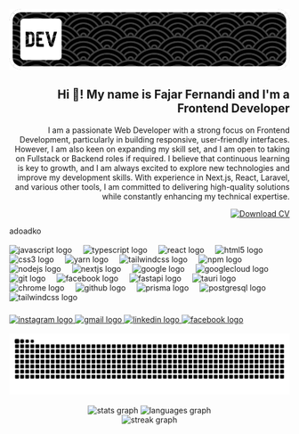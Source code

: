 ![Header](https://github.com/FajarFE/FajarFE/raw/main/github-header-image.png)

<div align="right">
<h2 >Hi 👋! My name is Fajar Fernandi and I'm a Frontend Developer</h2>
<p>
  I am a passionate Web Developer with a strong focus on Frontend Development, particularly in building responsive, user-friendly interfaces. However, I am also keen on expanding my skill set, and I am open to taking on Fullstack or Backend roles if required. I believe that continuous learning is key to growth, and I am always excited to explore new technologies and improve my development skills. With experience in Next.js, React, Laravel,  and various other tools, I am committed to delivering high-quality solutions while constantly enhancing my technical expertise.
  
[![Download CV](https://img.shields.io/badge/Download-CV-blue?style=flat-square&logo=google-drive)](https://github.com/FajarFE/FajarFE/raw/main/Fajar%20Fernandi_Frontend%20Developer.pdf)
</p>
</div>
<div align="left">
  adoadko
</div>


<br clear="both">

<div align="left">
  <img src="https://cdn.jsdelivr.net/gh/devicons/devicon/icons/javascript/javascript-plain.svg" height="30" alt="javascript logo"  />
  <img width="12" />
  <img src="https://cdn.jsdelivr.net/gh/devicons/devicon/icons/typescript/typescript-original.svg" height="30" alt="typescript logo"  />
  <img width="12" />
  <img src="https://cdn.jsdelivr.net/gh/devicons/devicon/icons/react/react-original.svg" height="30" alt="react logo"  />
  <img width="12" />
  <img src="https://cdn.jsdelivr.net/gh/devicons/devicon/icons/html5/html5-original.svg" height="30" alt="html5 logo"  />
  <img width="12" />
  <img src="https://cdn.jsdelivr.net/gh/devicons/devicon/icons/css3/css3-original.svg" height="30" alt="css3 logo"  />
  <img width="12" />
  <img src="https://cdn.jsdelivr.net/gh/devicons/devicon/icons/yarn/yarn-original.svg" height="30" alt="yarn logo"  />
  <img width="12" />
  <img src="https://cdn.jsdelivr.net/gh/devicons/devicon/icons/tailwindcss/tailwindcss-original-wordmark.svg" height="30" alt="tailwindcss logo"  />
  <img width="12" />
  <img src="https://cdn.jsdelivr.net/gh/devicons/devicon/icons/npm/npm-original-wordmark.svg" height="30" alt="npm logo"  />
  <img width="12" />
  <img src="https://cdn.jsdelivr.net/gh/devicons/devicon/icons/nodejs/nodejs-original.svg" height="30" alt="nodejs logo"  />
  <img width="12" />
  <img src="https://cdn.jsdelivr.net/gh/devicons/devicon/icons/nextjs/nextjs-original.svg" height="30" alt="nextjs logo"  />
  <img width="12" />
  <img src="https://cdn.jsdelivr.net/gh/devicons/devicon/icons/google/google-original.svg" height="30" alt="google logo"  />
  <img width="12" />
  <img src="https://cdn.jsdelivr.net/gh/devicons/devicon/icons/googlecloud/googlecloud-original.svg" height="30" alt="googlecloud logo"  />
  <img width="12" />
  <img src="https://cdn.jsdelivr.net/gh/devicons/devicon/icons/git/git-original.svg" height="30" alt="git logo"  />
  <img width="12" />
  <img src="https://cdn.jsdelivr.net/gh/devicons/devicon/icons/facebook/facebook-original.svg" height="30" alt="facebook logo"  />
  <img width="12" />
  <img src="https://cdn.jsdelivr.net/gh/devicons/devicon/icons/fastapi/fastapi-original.svg" height="30" alt="fastapi logo"  />
  <img width="12" />
  <img src="https://cdn.jsdelivr.net/gh/devicons/devicon@latest/icons/tauri/tauri-original.svg"  height="30" alt="tauri logo"/>    
  <img width="12" />
  <img src="https://cdn.jsdelivr.net/gh/devicons/devicon/icons/chrome/chrome-original.svg" height="30" alt="chrome logo"  />
  <img width="12" />
  <img src="https://cdn.jsdelivr.net/gh/devicons/devicon/icons/github/github-original.svg" height="30" alt="github logo"  />
    <img width="12" />
  <img src="https://cdn.jsdelivr.net/gh/devicons/devicon@latest/icons/prisma/prisma-original.svg"  height="30" alt="prisma logo"/>
    <img width="12" />
  <img src="https://cdn.jsdelivr.net/gh/devicons/devicon@latest/icons/postgresql/postgresql-original.svg"  height="30" alt="postgresql logo" />
    <img width="12" />
  <img src="https://cdn.jsdelivr.net/gh/devicons/devicon@latest/icons/tailwindcss/tailwindcss-original.svg"  height="30" alt="tailwindcss logo"/>
    <img width="12" />
          
          
</div>

###

<div align="left">
  <a href="https://www.instagram.com/faj_fer" target="_blank">
    <img src="https://img.shields.io/static/v1?message=Instagram&logo=instagram&label=&color=E4405F&logoColor=white&labelColor=&style=for-the-badge" height="35" alt="instagram logo"  />
  </a>
  <a href="https://mail.google.com/mail/?view=cm&to=fajarfernandi123123@gmail.com" target="_blank">
    <img src="https://img.shields.io/static/v1?message=Gmail&logo=gmail&label=&color=D14836&logoColor=white&labelColor=&style=for-the-badge" height="35" alt="gmail logo"  />
  </a>
  <a href="https://www.linkedin.com/in/fajar-fernandi-96a569161/" target="_blank">
    <img src="https://img.shields.io/static/v1?message=LinkedIn&logo=linkedin&label=&color=0077B5&logoColor=white&labelColor=&style=for-the-badge" height="35" alt="linkedin logo"  />
  </a>
  <a href="https://www.facebook.com/fajar.fernandi.9/" target="_blank">
    <img src="https://img.shields.io/static/v1?message=Facebook&logo=facebook&label=&color=1877F2&logoColor=white&labelColor=&style=for-the-badge" height="35" alt="facebook logo"  />
  </a>
</div>



<br clear="both">

<img src="https://raw.githubusercontent.com/FAJARFE/FAJARFE/output/snake.svg" alt="Snake animation" />
<br><br>


<div align="center">
  <img src="https://github-readme-stats.vercel.app/api?username=FAJARFE&hide_title=false&hide_rank=false&show_icons=true&include_all_commits=true&count_private=true&disable_animations=false&theme=dracula&locale=id&hide_border=false" height="150" alt="stats graph"  />
  <img src="https://github-readme-stats.vercel.app/api/top-langs?username=FAJARFE&locale=id&hide_title=false&layout=compact&card_width=320&langs_count=5&theme=dracula&hide_border=false" height="150" alt="languages graph"  />
</div>



<div align="center">
  <img src="https://streak-stats.demolab.com?user=fajarfe&locale=id&mode=daily&theme=dark&hide_border=false&border_radius=5&order=3" height="220" alt="streak graph"  />
</div>

###


###
